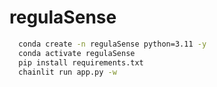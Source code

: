 # regulaSense


 ```bash
   conda create -n regulaSense python=3.11 -y
   conda activate regulaSense
   pip install requirements.txt
   chainlit run app.py -w
   ```
